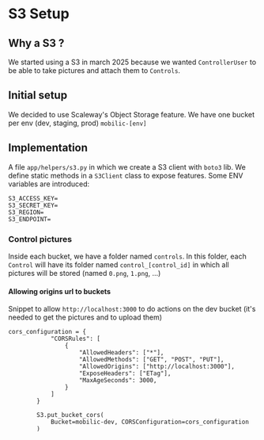 # S3 Setup

## Why a S3 ?

We started using a S3 in march 2025 because we wanted `ControllerUser` to be able to take pictures and attach them to `Controls`.

## Initial setup

We decided to use Scaleway's Object Storage feature.
We have one bucket per env (dev, staging, prod) `mobilic-[env]`

## Implementation

A file `app/helpers/s3.py` in which we create a S3 client with `boto3` lib. We define static methods in a `S3Client` class to expose features.
Some ENV variables are introduced:

```
S3_ACCESS_KEY=
S3_SECRET_KEY=
S3_REGION=
S3_ENDPOINT=
```

### Control pictures
Inside each bucket, we have a folder named `controls`.
In this folder, each `Control` will have its folder named `control_[control_id]` in which all pictures will be stored (named `0.png`, `1.png`, ...)

#### Allowing origins url to buckets

Snippet to allow `http://localhost:3000` to do actions on the dev bucket (it's needed to get the pictures and to upload them)
```
cors_configuration = {
            "CORSRules": [
                {
                    "AllowedHeaders": ["*"],
                    "AllowedMethods": ["GET", "POST", "PUT"],
                    "AllowedOrigins": ["http://localhost:3000"],
                    "ExposeHeaders": ["ETag"],
                    "MaxAgeSeconds": 3000,
                }
            ]
        }

        S3.put_bucket_cors(
            Bucket=mobilic-dev, CORSConfiguration=cors_configuration
        )
```

